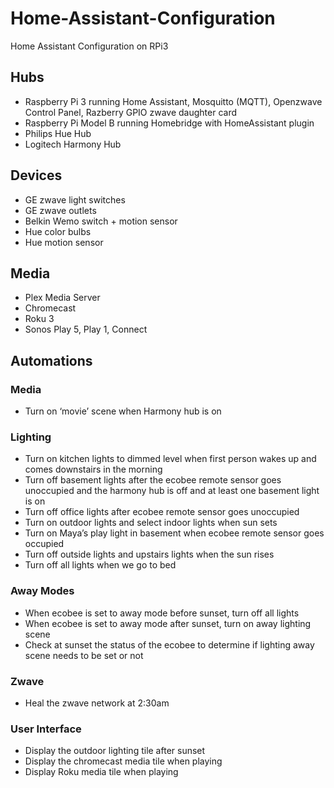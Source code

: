 # Home-Assistant-Configuration
Home Assistant Configuration on RPi3

## Hubs
* Raspberry Pi 3 running Home Assistant, Mosquitto (MQTT), Openzwave Control Panel, Razberry GPIO zwave daughter card
* Raspberry Pi Model B running Homebridge with HomeAssistant plugin
* Philips Hue Hub
* Logitech Harmony Hub

## Devices
* GE zwave light switches
* GE zwave outlets
* Belkin Wemo switch + motion sensor
* Hue color bulbs
* Hue motion sensor

## Media
* Plex Media Server
* Chromecast
* Roku 3
* Sonos Play 5, Play 1, Connect

## Automations

### Media
* Turn on ‘movie’ scene when Harmony hub is on

### Lighting
* Turn on kitchen lights to dimmed level when first person wakes up and comes downstairs in the morning
* Turn off basement lights after the ecobee remote sensor goes unoccupied and the harmony hub is off and at least one basement light is on
* Turn off office lights after ecobee remote sensor goes unoccupied
* Turn on outdoor lights and select indoor lights when sun sets
* Turn on Maya’s play light in basement when ecobee remote sensor goes occupied
* Turn off outside lights and upstairs lights when the sun rises
* Turn off all lights when we go to bed

### Away Modes
* When ecobee is set to away mode before sunset, turn off all lights
* When ecobee is set to away mode after sunset, turn on away lighting scene
* Check at sunset the status of the ecobee to determine if lighting away scene needs to be set or not

### Zwave
* Heal the zwave network at 2:30am

### User Interface
* Display the outdoor lighting tile after sunset
* Display the chromecast media tile when playing
* Display Roku media tile when playing
